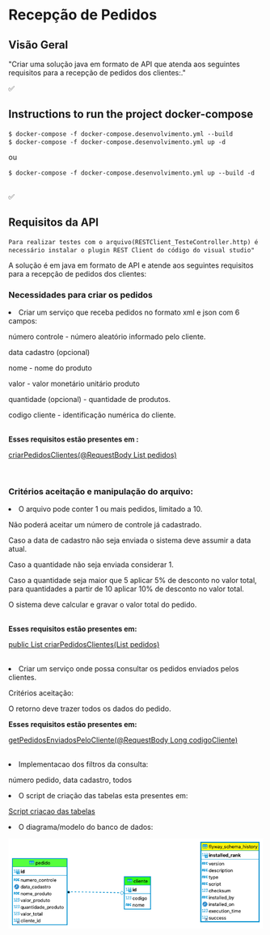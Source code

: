 # Recepção de Pedidos

## Visão Geral

"Criar uma solução java em formato de API que atenda aos seguintes requisitos para a recepção de pedidos dos clientes:."
<br/>

✅ 

## Instructions to run the project docker-compose

```console
$ docker-compose -f docker-compose.desenvolvimento.yml --build
$ docker-compose -f docker-compose.desenvolvimento.yml up -d
```
ou 

```console
$ docker-compose -f docker-compose.desenvolvimento.yml up --build -d
```

<br/>
✅ 


## Requisitos da API


```
Para realizar testes com o arquivo(RESTClient_TesteController.http) é necessário instalar o plugin REST Client do código do visual studio"
```

A solução é em java em formato de API e atende aos seguintes requisitos para a recepção de pedidos dos clientes:


### <b>Necessidades para criar os pedidos</b>
<li> Criar um serviço que receba pedidos no formato xml e json com 6 campos:<p>
número controle - número aleatório informado pelo cliente.<p>
data cadastro (opcional) <p>
nome - nome do produto<p>
valor - valor monetário unitário produto<p>
quantidade (opcional) - quantidade de produtos.<p>
codigo cliente - identificação numérica do cliente.
  <br/>
  <br/>
  <p>
  <b>Esses requisitos estão presentes em :</b> 

[criarPedidosClientes(@RequestBody List<Pedido> pedidos)](./src/main/java/api/com/valadares/pedidos/controllers/RecepcaoPedidosClientesController.java#criarPedidosClientes)

 <br/>


 ### <b>Critérios aceitação e manipulação do arquivo:</b>
<li> O arquivo pode conter 1 ou mais pedidos, limitado a 10.<p>
Não poderá aceitar um número de controle já cadastrado.<p>
Caso a data de cadastro não seja enviada o sistema deve assumir a data atual.<p>
Caso a quantidade não seja enviada considerar 1.<p>
Caso a quantidade seja maior que 5 aplicar 5% de desconto no valor total, para quantidades a partir de 10 aplicar
10% de desconto no valor total. <p>
O sistema deve calcular e gravar o valor total do pedido.
  <br/>
  <br/>
  <p>
  <b>Esses requisitos estão presentes em:</b> 

[public List<Pedido> criarPedidosClientes(List<Pedido> pedidos)](./src/main/java/api/com/valadares/pedidos/services/PedidoService.java#criarPedidosClientes)

 <br/>


<li>Criar um serviço onde possa consultar os pedidos enviados pelos clientes.<p>
Critérios aceitação:<p>
O retorno deve trazer todos os dados do pedido.<p>
  <b>Esses requisitos estão presentes em:</b>
  

[getPedidosEnviadosPeloCliente(@RequestBody Long codigoCliente)](./src/main/java/api/com/valadares/pedidos/controllers/RecepcaoPedidosClientesController.java#getPedidosEnviadosPeloCliente)

 <br/>


<li> Implementacao dos filtros da consulta:<p>
número pedido, data cadastro, todos

 

<li>O script de criação das tabelas esta presentes em: 

[Script criacao das tabelas](./src/main/resources/db/migration/V1__Initial_setup.sql)


<li>O diagrama/modelo do banco de dados: 

![MER - pedidos_clientes](./src/main/resources/diagrama/Diagrama-pedido-cliente.png)

